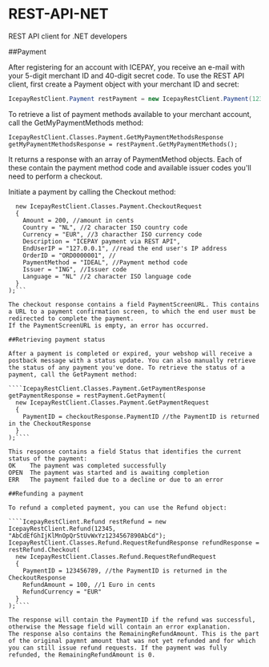 # REST-API-NET
REST API client for .NET developers

##Payment

After registering for an account with ICEPAY, you receive an e-mail with your 5-digit merchant ID and 40-digit secret code.
To use the REST API client, first create a Payment object with your merchant ID and secret:

```C#
IcepayRestClient.Payment restPayment = new IcepayRestClient.Payment(12345, "AbCdEfGhIjKlMnOpQrStUvWxYz1234567890AbCd");
```

To retrieve a list of payment methods available to your merchant account, call the GetMyPaymentMethods method:

`IcepayRestClient.Classes.Payment.GetMyPaymentMethodsResponse getMyPaymentMethodsResponse = restPayment.GetMyPaymentMethods();`

It returns a response with an array of PaymentMethod objects. Each of these contain the payment method code and available issuer codes you'll need to perform a checkout.

Initiate a payment by calling the Checkout method:

```IcepayRestClient.Classes.Payment.CheckoutResponse checkoutResponse = restPayment.Checkout(
  new IcepayRestClient.Classes.Payment.CheckoutRequest
  {
    Amount = 200, //amount in cents
    Country = "NL", //2 character ISO country code
    Currency = "EUR", //3 characther ISO currency code
    Description = "ICEPAY payment via REST API",
    EndUserIP = "127.0.0.1", //read the end user's IP address
    OrderID = "ORD0000001", //
    PaymentMethod = "IDEAL", //Payment method code
    Issuer = "ING", //Issuer code
    Language = "NL" //2 character ISO language code
  }
);```

The checkout response contains a field PaymentScreenURL. This contains a URL to a payment confirmation screen, to which the end user must be redirected to complete the payment.
If the PaymentScreenURL is empty, an error has occurred.

##Retrieving payment status

After a payment is completed or expired, your webshop will receive a postback message with a status update. You can also manually retrieve the status of any payment you've done. To retrieve the status of a payment, call the GetPayment method:

````IcepayRestClient.Classes.Payment.GetPaymentResponse getPaymentResponse = restPayment.GetPayment(
  new IcepayRestClient.Classes.Payment.GetPaymentRequest
  {
    PaymentID = checkoutResponse.PaymentID //the PaymentID is returned in the CheckoutResponse
  }
);````

This response contains a field Status that identifies the current status of the payment:
OK    The payment was completed successfully
OPEN  The payment was started and is awaiting completion
ERR   The payment failed due to a decline or due to an error

##Refunding a payment

To refund a completed payment, you can use the Refund object:

````IcepayRestClient.Refund restRefund = new IcepayRestClient.Refund(12345, "AbCdEfGhIjKlMnOpQrStUvWxYz1234567890AbCd");
IcepayRestClient.Classes.Refund.RequestRefundResponse refundResponse = restRefund.Checkout(
  new IcepayRestClient.Classes.Refund.RequestRefundRequest
  {
    PaymentID = 123456789, //the PaymentID is returned in the CheckoutResponse
    RefundAmount = 100, //1 Euro in cents
    RefundCurrency = "EUR"
  }
);````

The response will contain the PaymentID if the refund was successful, otherwise the Message field will contain an error explanation.
The response also contains the RemainingRefundAmount. This is the part of the original paymnt amount that was not yet refunded and for which you can still issue refund requests. If the payment was fully refunded, the RemainingRefundAmount is 0.

